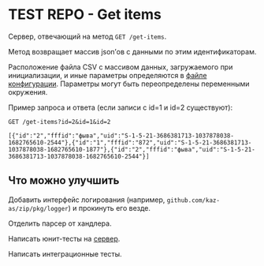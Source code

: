 # TEST REPO - Get items

Сервер, отвечающий на метод `GET /get-items`.

Метод возвращает массив json’ов c данными по этим идентификаторам.

Расположение файла CSV с массивом данных, загружаемого при инициализации, и иные параметры
определяются в [файле конфигурации](config/config.yml). Параметры могут быть переопределены переменными окружения.

Пример запроса и ответа (если записи с id=1 и id=2 существуют):

`GET /get-items?id=2&id=1&id=2`

`[{"id":"2","fffid":"фыва","uid":"S-1-5-21-3686381713-1037878038-1682765610-2544"},{"id":"1","fffid":"872","uid":"S-1-5-21-3686381713-1037878038-1682765610-1877"},{"id":"2","fffid":"фыва","uid":"S-1-5-21-3686381713-1037878038-1682765610-2544"}]`

## Что можно улучшить

Добавить интерфейс логирования (например, `github.com/kaz-as/zip/pkg/logger`) и прокинуть его везде.

Отделить парсер от хандлера.

Написать юнит-тесты на [сервер](pkg/httpserver).

Написать интеграционные тесты.
